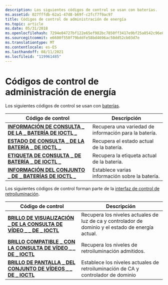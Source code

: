 ```yaml
---
description: Los siguientes códigos de control se usan con baterías.
ms.assetid: 027fffdb-62a1-47d8-b69f-c2fcf7f9ac97
title: Códigos de control de administración de energía
ms.topic: article
ms.date: 05/31/2018
ms.openlocfilehash: 7294e04727bf122e65ef982bc7850ff3417e9bf25a8542c96e0ad412909bd649
ms.sourcegitcommit: e6600f550f79bddfe58bd4696ac50dd52cb03d7e
ms.translationtype: MT
ms.contentlocale: es-ES
ms.lasthandoff: 08/11/2021
ms.locfileid: "119961485"
---
```

# <a name="power-management-control-codes"></a>Códigos de control de administración de energía

Los siguientes códigos de control se usan con [baterías](battery-information.md).



| Código de control                                                                  | Descripción                                        |
|-------------------------------------------------------------------------------|----------------------------------------------------|
| [**INFORMACIÓN DE CONSULTA \_ DE LA \_ BATERÍA DE IOCTL \_**](ioctl-battery-query-information.md) | Recupera una variedad de información para la batería. |
| [**ESTADO DE CONSULTA \_ DE LA BATERÍA \_ DE IOCTL \_**](ioctl-battery-query-status.md)           | Recupera el estado actual de la batería.      |
| [**ETIQUETA DE CONSULTA \_ DE BATERÍA \_ DE IOCTL \_**](ioctl-battery-query-tag.md)                 | Recupera la etiqueta actual de la batería.               |
| [**INFORMACIÓN DEL CONJUNTO \_ DE \_ BATERÍAS DE IOCTL \_**](ioctl-battery-set-information.md)     | Establece varias información sobre la batería.                  |



 

Los siguientes códigos de control forman parte de la [interfaz de control de retroiluminación](backlight-control-interface.md).



| Código de control                                                                                 | Descripción                                                                   |
|----------------------------------------------------------------------------------------------|-------------------------------------------------------------------------------|
| [**BRILLO DE VISUALIZACIÓN \_ DE LA CONSULTA DE VÍDEO \_ \_ DE \_ IOCTL**](ioctl-video-query-display-brightness.md)     | Recupera los niveles actuales de luz de ca y controlador de dominio y el estado de energía actual. |
| [**BRILLO COMPATIBLE \_ CON LA CONSULTA DE VÍDEO \_ \_ DE \_ IOCTL**](ioctl-video-query-supported-brightness.md) | Recupera los niveles de retroiluminación admitidos.                                     |
| [**BRILLO DE PANTALLA \_ DEL CONJUNTO DE VÍDEOS \_ \_ DE \_ IOCTL**](ioctl-video-set-display-brightness.md)         | Establece los niveles actuales de retroiluminación de CA y controlador de dominio                                   |



 

 

 



